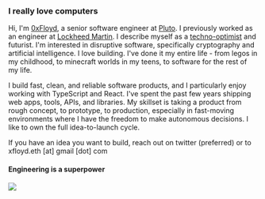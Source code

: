 ### I really love computers

Hi, I'm <a href="https://x.com/0xFloyd" target="_blank" rel="noopener noreferrer">0xFloyd</a>, a senior software engineer at <a href="https://pluto.xyz" target="_blank" rel="noopener noreferrer">Pluto</a>. I previously worked as an engineer at <a href="https://lockheedmartin.com" target="_blank" rel="noopener noreferrer">Lockheed Martin</a>. I describe myself as a <a href="https://en.wikipedia.org/wiki/Techno-Optimist_Manifesto" target="_blank" rel="noopener noreferrer">techno-optimist</a> and futurist. I'm interested in disruptive software, specifically cryptography and artificial intelligence. I love building. I've done it my entire life - from legos in my childhood, to minecraft worlds in my teens, to software for the rest of my life.

I build fast, clean, and reliable software products, and I particularly enjoy working with TypeScript and React. I've spent the past few years shipping web apps, tools, APIs, and libraries. My skillset is taking a product from rough concept, to prototype, to production, especially in fast-moving environments where I have the freedom to make autonomous decisions. I like to own the full idea-to-launch cycle.

If you have an idea you want to build, reach out on twitter (preferred) or to xfloyd.eth [at] gmail [dot] com

#### Engineering is a superpower



![](https://visitor-badge.laobi.icu/badge?page_id=0xFloyd)
